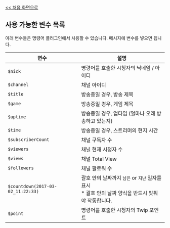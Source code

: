 [<< 처음 화면으로](index.md)

## 사용 가능한 변수 목록

아래 변수들은 명령어 플러그인에서 사용할 수 있습니다. 메시지에 변수를 넣으면 됩니다.

| 변수 | 설명 |
|------|------|
| `$nick` | 명령어를 호출한 시청자의 닉네임 / 아이디 |
| `$channel` | 채널 아이디 |
| `$title` | 방송중일 경우, 방송 제목 |
| `$game` | 방송중일 경우, 게임 제목 |
| `$uptime` | 방송중일 경우, 업타임 (얼마나 오래 방송하고 있는지) |
| `$time` | 방송중일 경우, 스트리머의 현지 시간 |
| `$subscriberCount` | 채널 구독자 수 |
| `$viewers` | 채널 현재 시청자 수 |
| `$views` | 채널 Total View |
| `$followers` | 채널 팔로워 수 |
| `$countdown(2017-03-02_11:22:33)` | 괄호 안의 날짜까지 `남은` or `지난` 일자를 표시<br>* 괄호 안의 날짜 양식을 반드시 맞춰야 작동합니다. |
| `$point` | 명령어를 호출한 시청자의 Twip 포인트 |

